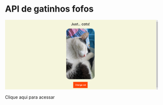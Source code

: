 # API de gatinhos fofos

<img src="print.png" alt="screenshot da tela do site" />

<a style="text-decoration: none;" href="https://utilizando-api.natalias2.repl.co/"><span>Clique aqui para acessar</span></a>